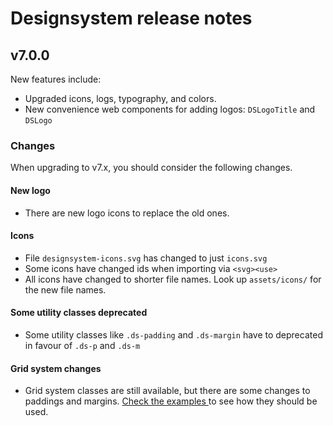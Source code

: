 # Designsystem release notes

## v7.0.0

New features include:

* Upgraded icons, logs, typography, and colors.
* New convenience web components for adding logos: `DSLogoTitle` and `DSLogo`

### Changes

When upgrading to v7.x, you should consider the following changes.

#### New logo

* There are new logo icons to replace the old ones.

#### Icons

* File `designsystem-icons.svg` has changed to just `icons.svg`
* Some icons have changed ids when importing via `<svg><use>`
* All icons have changed to shorter file names. Look up `assets/icons/` for the new file names.

#### Some utility classes deprecated

* Some utility classes like `.ds-padding` and `.ds-margin` have to deprecated in favour of `.ds-p` and `.ds-m`

#### Grid system changes

* Grid system classes are still available, but there are some changes to paddings and margins. [Check the examples ](./docs/examples/grid.html) to see how they should be used.